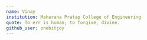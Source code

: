 ```yaml
---
name: Vinay
institution: Maharana Pratap College of Engineering
quote: To err is human; to forgive, divine.
github_user: onebitjoy
---
```

